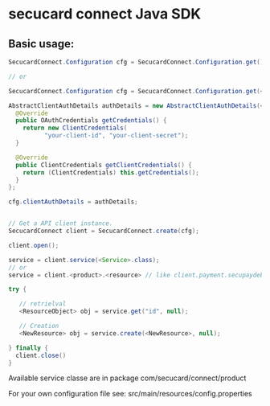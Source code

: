 # secucard connect Java SDK

## Basic usage:

```java
SecucardConnect.Configuration cfg = SecucardConnect.Configuration.get();  //use default config

// or

SecucardConnect.Configuration cfg = SecucardConnect.Configuration.get(<path>);  //use your config form path

AbstractClientAuthDetails authDetails = new AbstractClientAuthDetails(<your-store-dir>) {
  @Override
  public OAuthCredentials getCredentials() {
    return new ClientCredentials(
          "your-client-id", "your-client-secret");
  }

  @Override
  public ClientCredentials getClientCredentials() {
    return (ClientCredentials) this.getCredentials();
  }
};

cfg.clientAuthDetails = authDetails;


// Get a API client instance.
SecucardConnect client = SecucardConnect.create(cfg);

client.open();

service = client.service(<Service>.class);
// or
service = client.<product>.<resource> // like client.payment.secupaydebits

try {

   // retrielval
   <ResourceObject> obj = service.get("id", null);

   // Creation
   <NewResource> obj = service.create(<NewResource>, null);

} finally {
  client.close()
}
```

Available service classe are in package com/secucard/connect/product
   
For your own configuration file see: src/main/resources/config.properties